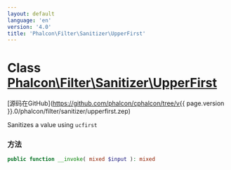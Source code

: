 ```yaml
---
layout: default
language: 'en'
version: '4.0'
title: 'Phalcon\Filter\Sanitizer\UpperFirst'
---
```


# Class [Phalcon\Filter\Sanitizer\UpperFirst](Phalcon_Filter_Sanitizer_UpperFirst)

[源码在GitHub](https://github.com/phalcon/cphalcon/tree/v{{ page.version }}.0/phalcon/filter/sanitizer/upperfirst.zep)

Sanitizes a value using `ucfirst`

### 方法

```php
public function __invoke( mixed $input ): mixed
```